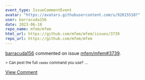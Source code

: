 ```yaml
---
event_type: IssueCommentEvent
avatar: "https://avatars.githubusercontent.com/u/92015510?"
user: barracuda156
date: 2023-06-18
repo_name: mfem/mfem
html_url: https://github.com/mfem/mfem/issues/3739
repo_url: https://github.com/mfem/mfem
---
```


<a href='https://github.com/barracuda156' target='_blank'>barracuda156</a> commented on issue <a href='https://github.com/mfem/mfem/issues/3739' target='_blank'>mfem/mfem#3739</a>.

<small>> Can post the full `cmake` command you use?...</small>

<a href='https://github.com/mfem/mfem/issues/3739' target='_blank'>View Comment</a>